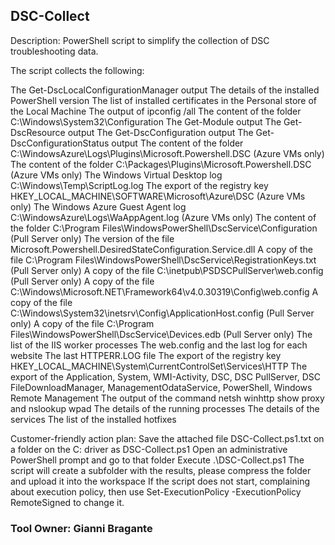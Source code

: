## DSC-Collect

Description:
​​​​​​​​​​​PowerShell script to simplify the collection of DSC troubleshooting data.

The script collects the following:

The Get-DscLocalConfigurationManager output
The details of the installed PowerShell version
The list of installed certificates in the Personal store of the Local Machine
The output of ipconfig /all
The content of the folder C:\Windows\System32\Configuration
The Get-Module output
The Get-DscResource output
The Get-DscConfiguration output
The Get-DscConfigurationStatus output
The content of the folder C:\WindowsAzure\Logs\Plugins\Microsoft.Powershell.DSC (Azure VMs only)
The content of the folder C:\Packages\Plugins\Microsoft.Powershell.DSC (Azure VMs only)
The Windows Virtual Desktop log C:\Windows\Temp\ScriptLog.log​
The export of the registry key HKEY_LOCAL_MACHINE\SOFTWARE\Microsoft\Azure\DSC (Azure VMs only)
The Windows Azure Guest Agent log C:\WindowsAzure\Logs\WaAppAgent.log (Azure VMs only)​
The content of the folder C:\Program Files\WindowsPowerShell\DscService\Configuration (Pull Server only)
The version of the file Microsoft.Powershell.DesiredStateConfiguration.Service.dll
A copy of the file C:\Program Files\WindowsPowerShell\DscService\RegistrationKeys.txt (Pull Server only)
A copy of the file C:\inetpub\PSDSCPullServer\web.config (Pull Server only)
A copy of the file C:\Windows\Microsoft.NET\Framework64\v4.0.30319\Config\web.config​
A copy of the file C:\Windows\System32\inetsrv\Config\ApplicationHost.config (Pull Server only)
A copy of the file C:\Program Files\WindowsPowerShell\DscService\Devices.edb (Pull Server only)
The list of the IIS worker processes
The web.config and the last log for each website
The last HTTPERR.LOG file
The export of the registry key HKEY_LOCAL_MACHINE\System\CurrentControlSet\Services\HTTP
The export of the Application, System, WMI-Activity, DSC, DSC PullServer, DSC FileDownloadManager, ManagementOdataService, PowerShell, Windows Remote Management
The output of the command netsh winhttp show proxy​ and nslookup wpad​
The details of the running processes
The details of the services
The list of the installed hotfixes

Customer-friendly action plan:
Save the attached file DSC-Collect.ps1.txt on a folder on the C: driver as DSC-Collect.ps1
Open an administrative PowerShell prompt and go to that folder
Execute .\DSC-Collect.ps1
The script will create a subfolder with the results, please compress the folder and upload it into the workspace
If the script does not start, complaining about execution policy, then use Set-ExecutionPolicy -ExecutionPolicy RemoteSigned to change it.​


### Tool Owner: Gianni Bragante